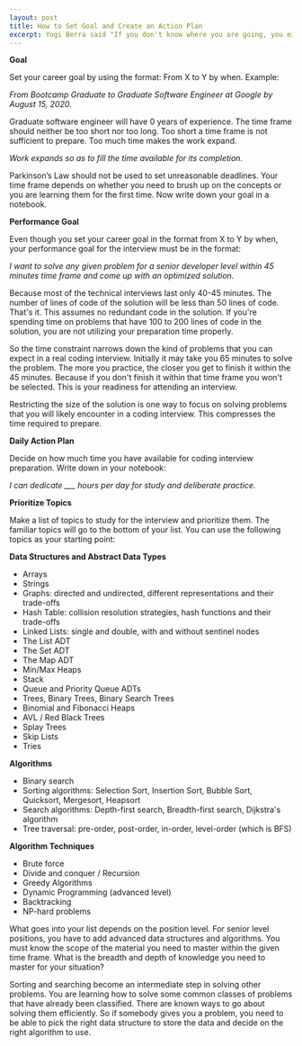 ```yaml
---
layout: post
title: How to Set Goal and Create an Action Plan
excerpt: Yogi Berra said "If you don't know where you are going, you might wind up someplace else". Learn how to set your career goal and performance goal. This drives your customized action plan for coding interview preparation.
---
```


**Goal**

Set your career goal by using the format: From X to Y by when. Example: 

_From Bootcamp Graduate to Graduate Software Engineer at Google by August 15, 2020._

Graduate software engineer will have 0 years of experience. The time frame should neither be too short nor too long. Too short a time frame is not sufficient to prepare. Too much time makes the work expand. 

_Work expands so as to fill the time available for its completion._

Parkinson’s Law should not be used to set unreasonable deadlines. Your time frame depends on whether you need to brush up on the concepts or you are learning them for the first time. Now write down your goal in a notebook.

**Performance Goal**

Even though you set your career goal in the format from X to Y by when, your performance goal for the interview must be in the format: 

_I want to solve any given problem for a senior developer level within 45 minutes time frame and come up with an optimized solution._

Because most of the technical interviews last only 40-45 minutes. The number of lines of code of the solution will be less than 50 lines of code. That's it. This assumes no redundant code in the solution. If you're spending time on problems that have 100 to 200 lines of code in the solution, you are not utilizing your preparation time properly.

So the time constraint narrows down the kind of problems that you can expect in a real coding interview. Initially it may take you 65 minutes to solve the problem. The more you practice, the closer you get to finish it within the 45 minutes. Because if you don't finish it within that time frame you won't be selected. This is your readiness for attending an interview.

Restricting the size of the solution is one way to focus on solving problems that you will likely encounter in a coding interview. This compresses the time required to prepare. 

**Daily Action Plan**

Decide on how much time you have available for coding interview preparation. Write down in your notebook:

_I can dedicate ___ hours per day for study and deliberate practice._

**Prioritize Topics**

Make a list of topics to study for the interview and prioritize them. The familiar topics will go to the bottom of your list. You can use the following topics as your starting point:

**Data Structures and Abstract Data Types**

- Arrays
- Strings
- Graphs: directed and undirected, different representations and their trade-offs
- Hash Table: collision resolution strategies, hash functions and their trade-offs
- Linked Lists: single and double, with and without sentinel nodes
- The List ADT
- The Set ADT
- The Map ADT
- Min/Max Heaps
- Stack
- Queue and Priority Queue ADTs
- Trees, Binary Trees, Binary Search Trees
- Binomial and Fibonacci Heaps
- AVL / Red Black Trees
- Splay Trees
- Skip Lists
- Tries

**Algorithms**

- Binary search
- Sorting algorithms: Selection Sort, Insertion Sort, Bubble Sort, Quicksort, Mergesort, Heapsort
- Search algorithms: Depth-first search, Breadth-first search, Dijkstra's algorithm
- Tree traversal: pre-order, post-order, in-order, level-order (which is BFS)


**Algorithm Techniques**

- Brute force 
- Divide and conquer / Recursion
- Greedy Algorithms
- Dynamic Programming (advanced level)
- Backtracking
- NP-hard problems

What goes into your list depends on the position level. For senior level positions, you have to add advanced data structures and algorithms. You must know the scope of the material you need to master within the given time frame. What is the breadth and depth of knowledge you need to master for your situation?

Sorting and searching become an intermediate step in solving other problems. You are learning how to solve some common classes of problems that have already been classified. There are known ways to go about solving them efficiently. So if somebody gives you a problem, you need to be able to pick the right data structure to store the data and decide on the right algorithm to use. 
